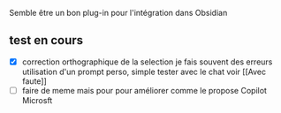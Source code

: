 Semble être un bon plug-in pour l'intégration dans Obsidian

## test en cours

- [x] correction orthographique de la selection
      je fais souvent des erreurs 
      utilisation d'un prompt perso, simple tester avec le chat voir [[Avec faute]] 
- [ ] faire de meme mais pour pour améliorer comme le propose Copilot Microsft 
